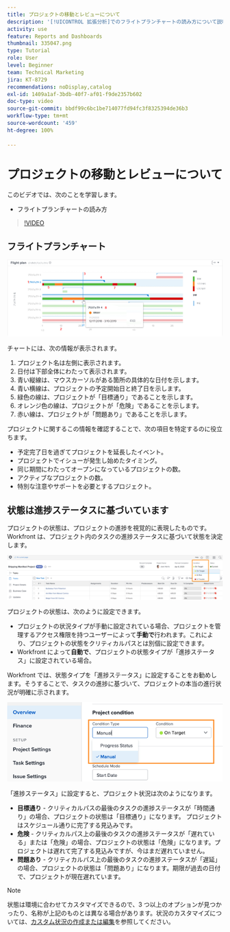 ```yaml
---
title: プロジェクトの移動とレビューについて
description: '[!UICONTROL 拡張分析]でのフライトプランチャートの読み方について説明します。'
activity: use
feature: Reports and Dashboards
thumbnail: 335047.png
type: Tutorial
role: User
level: Beginner
team: Technical Marketing
jira: KT-8729
recommendations: noDisplay,catalog
exl-id: 1409a1af-3bdb-40f7-af01-f9de2357b602
doc-type: video
source-git-commit: bbdf99c6bc1be714077fd94fc3f8325394de36b3
workflow-type: tm+mt
source-wordcount: '459'
ht-degree: 100%

---
```


# プロジェクトの移動とレビューについて

このビデオでは、次のことを学習します。

* フライトプランチャートの読み方

>[!VIDEO](https://video.tv.adobe.com/v/3439009/?quality=12&learn=on&enablevpops=1&captions=jpn)

## フライトプランチャート

![フライトプランチャートの画像。下の箇条書き項目に対応する番号が付けられています](assets/section-2-1.png)

チャートには、次の情報が表示されます。

1. プロジェクト名は左側に表示されます。
1. 日付は下部全体にわたって表示されます。
1. 青い縦線は、マウスカーソルがある箇所の具体的な日付を示します。
1. 青い横線は、プロジェクトの予定開始日と終了日を示します。
1. 緑色の線は、プロジェクトが「目標通り」であることを示します。
1. オレンジ色の線は、プロジェクトが「危険」であることを示します。
1. 赤い線は、プロジェクトが「問題あり」であることを示します。

プロジェクトに関するこの情報を確認することで、次の項目を特定するのに役立ちます。

* 予定完了日を過ぎてプロジェクトを延長したイベント。
* プロジェクトでイシューが発生し始めたタイミング。
* 同じ期間にわたってオープンになっているプロジェクトの数。
* アクティブなプロジェクトの数。
* 特別な注意やサポートを必要とするプロジェクト。

## 状態は進捗ステータスに基づいています

プロジェクトの状態は、プロジェクトの進捗を視覚的に表現したものです。Workfront は、プロジェクト内のタスクの進捗ステータスに基づいて状態を決定します。

![考えられる進捗ステータスの画像](assets/section-2-2.png)

プロジェクトの状態は、次のように設定できます。

* プロジェクトの状況タイプが手動に設定されている場合、プロジェクトを管理するアクセス権限を持つユーザーによって&#x200B;**手動で**&#x200B;行われます。これにより、プロジェクトの状態をクリティカルパスとは別個に設定できます。
* Workfront によって&#x200B;**自動で**、プロジェクトの状態タイプが「進捗ステータス」に設定されている場合。

Workfront では、状態タイプを「進捗ステータス」に設定することをお勧めします。そうすることで、タスクの進捗に基づいて、プロジェクトの本当の進行状況が明確に示されます。

![考えられる進捗ステータスの画像](assets/section-2-3.png)

「進捗ステータス」に設定すると、プロジェクト状況は次のようになります。

* **目標通り** - クリティカルパスの最後のタスクの進捗ステータスが「時間通り」の場合、プロジェクトの状態は「目標通り」になります。 プロジェクトはスケジュール通りに完了する見込みです。
* **危険** - クリティカルパス上の最後のタスクの進捗ステータスが「遅れている」または「危険」の場合、プロジェクトの状態は「危険」になります。プロジェクトは遅れて完了する見込みですが、今はまだ遅れていません。
* **問題あり** - クリティカルパス上の最後のタスクの進捗ステータスが「遅延」の場合、プロジェクトの状態は「問題あり」になります。期限が過去の日付で、プロジェクトが現在遅れています。

>[!NOTE]
>
>状態は環境に合わせてカスタマイズできるので、3 つ以上のオプションが見つかったり、名称が上記のものとは異なる場合があります。状況のカスタマイズについては、[カスタム状況の作成または編集](https://experienceleague.adobe.com/docs/workfront/using/administration-and-setup/customize/custom-conditions/create-edit-custom-conditions.html?lang=ja)を参照してください。
